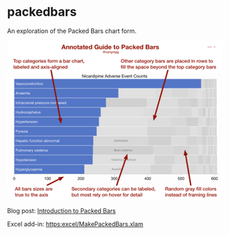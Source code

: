 # packedbars
An exploration of the Packed Bars chart form.

![Packed Bars Guide](images/packedbars6.png "Packed Bars Guide")

Blog post: [Introduction to Packed Bars](https://community.jmp.com/t5/JMP-Blog/Introducing-packed-bars-a-new-chart-form/ba-p/39972)

Excel add-in: <https:excel/MakePackedBars.xlam>

